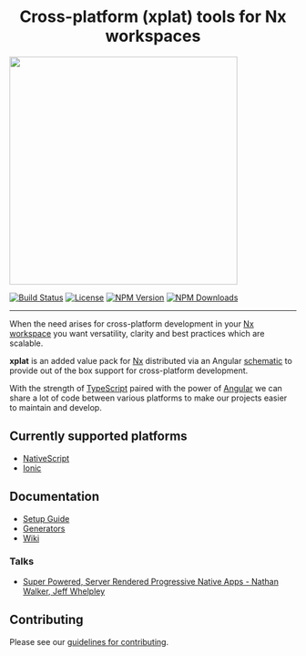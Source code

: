 <h1 align="center">Cross-platform (xplat) tools for Nx workspaces</h1>
<img src="https://raw.githubusercontent.com/nstudio/xplat/master/admin/assets/images/xplat.png" align="center" width="400">
<p align="center">

[![Build Status](https://travis-ci.org/nstudio/xplat.svg?branch=master)](https://travis-ci.org/nstudio/xplat)
[![License](https://img.shields.io/npm/l/@nstudio/schematics.svg?style=flat-square)]()
[![NPM Version](https://badge.fury.io/js/%40nstudio%2Fschematics.svg)](https://www.npmjs.com/@nstudio/schematics)
[![NPM Downloads](https://img.shields.io/npm/dt/@nstudio/schematics.svg?style=flat-square)](https://www.npmjs.com/@nstudio/schematics)
</p>
<hr>

When the need arises for cross-platform development in your [Nx workspace](https://nrwl.io/nx) you want versatility, clarity and best practices which are scalable.

**xplat** is an added value pack for [Nx](https://nrwl.io/nx) distributed via an Angular [schematic](https://blog.angular.io/schematics-an-introduction-dc1dfbc2a2b2) to provide out of the box support for cross-platform development. 

With the strength of [TypeScript](https://www.typescriptlang.org/) paired with the power of [Angular](https://angular.io/) we can share a lot of code between various platforms to make our projects easier to maintain and develop.

## Currently supported platforms 

* [NativeScript](https://www.nativescript.org/)
* [Ionic](https://ionicframework.com/)

## Documentation

* [Setup Guide](https://nstudio.io/xplat/)
* [Generators](https://nstudio.io/xplat/generators/)
* [Wiki](https://nstudio.io/xplat/generators/)

### Talks

* [Super Powered, Server Rendered Progressive Native Apps - Nathan Walker, Jeff Whelpley](https://www.youtube.com/watch?v=EqqNexmu3Ug)

## Contributing

Please see our [guidelines for contributing](https://github.com/nrwl/nx/blob/master/CONTRIBUTING.md).





